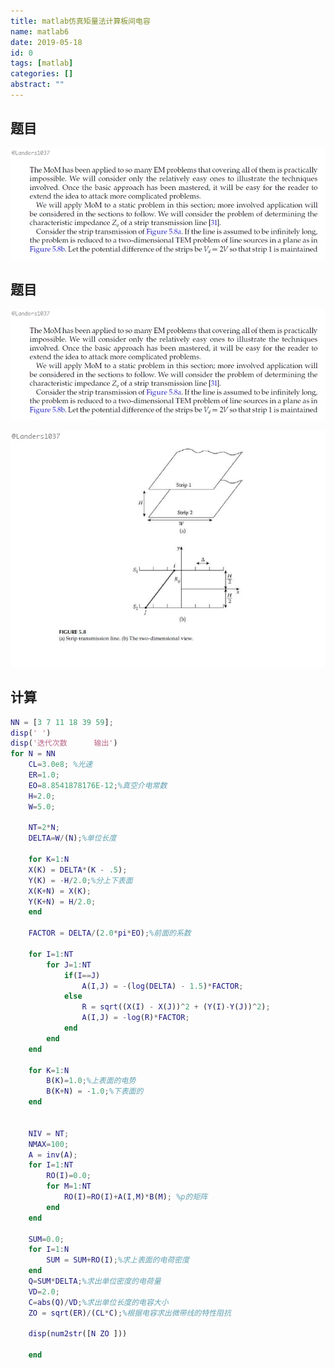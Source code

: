```yaml
---
title: matlab仿真矩量法计算板间电容
name: matlab6
date: 2019-05-18
id: 0
tags: [matlab]
categories: []
abstract: ""
---
```

## 题目

![](/images/matlab6-1.webp)


<!--more-->


## 题目

![](/images/matlab6-1.webp)

<!--more-->
![](/images/matlab6-2.webp)

## 计算

```matlab
NN = [3 7 11 18 39 59];
disp(' ')
disp('迭代次数      输出')
for N = NN
	CL=3.0e8; %光速
	ER=1.0;
	EO=8.8541878176E-12;%真空介电常数
	H=2.0;
	W=5.0;
	
	NT=2*N;
	DELTA=W/(N);%单位长度
	
	for K=1:N
	X(K) = DELTA*(K - .5);
	Y(K) = -H/2.0;%分上下表面
	X(K+N) = X(K);
	Y(K+N) = H/2.0;
	end
	
	FACTOR = DELTA/(2.0*pi*EO);%前面的系数
	
	for I=1:NT
		for J=1:NT
			if(I==J)
				A(I,J) = -(log(DELTA) - 1.5)*FACTOR;
			else
				R = sqrt((X(I) - X(J))^2 + (Y(I)-Y(J))^2);
				A(I,J) = -log(R)*FACTOR;
			end
		end
	end
	
	for K=1:N
		B(K)=1.0;%上表面的电势
		B(K+N) = -1.0;%下表面的
	end
	
	
	NIV = NT;
	NMAX=100;
	A = inv(A);
	for I=1:NT
		RO(I)=0.0;
		for M=1:NT
			RO(I)=RO(I)+A(I,M)*B(M); %p的矩阵
		end
	end
	
	SUM=0.0;
	for I=1:N
		SUM = SUM+RO(I);%求上表面的电荷密度
	end
	Q=SUM*DELTA;%求出单位密度的电荷量
	VD=2.0;
	C=abs(Q)/VD;%求出单位长度的电容大小
	ZO = sqrt(ER)/(CL*C);%根据电容求出微带线的特性阻抗
	
	disp(num2str([N ZO ]))
	
	end
```

